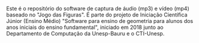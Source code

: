 Este é o repositório do software de captura de áudio (mp3) e vídeo (mp4) baseado no "Jogo das Figuras". É parte do projeto de Iniciação Científica Júnior (Ensino Médio) "Software para ensino de geometria para alunos dos anos iniciais do ensino fundamental", iniciado em 2018 junto ao Departamento de Computação da Unesp-Bauru e o CTI-Unesp.
